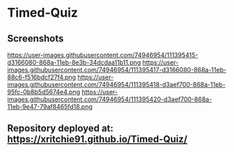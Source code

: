 # Timed-Quiz

## Screenshots
https://user-images.githubusercontent.com/74946954/111395415-d3166080-868a-11eb-8e3b-34dcdaa11b11.png
https://user-images.githubusercontent.com/74946954/111395417-d3166080-868a-11eb-88c6-f516bdcf27f4.png
https://user-images.githubusercontent.com/74946954/111395418-d3aef700-868a-11eb-95fc-0b8b5d5674e4.png
https://user-images.githubusercontent.com/74946954/111395420-d3aef700-868a-11eb-9e47-79af8465fd18.png

## Repository deployed at: https://xritchie91.github.io/Timed-Quiz/
